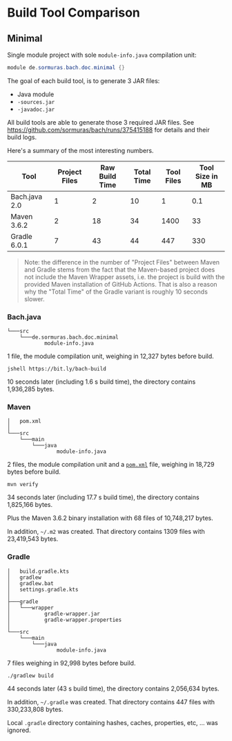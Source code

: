 # Build Tool Comparison

## Minimal

Single module project with sole `module-info.java` compilation unit:

```java
module de.sormuras.bach.doc.minimal {}
```

The goal of each build tool, is to generate 3 JAR files:

- Java module
- `-sources.jar`
- `-javadoc.jar`

All build tools are able to generate those 3 required JAR files.
See https://github.com/sormuras/bach/runs/375415188 for details and their build logs.

Here's a summary of the most interesting numbers.

| Tool           | Project Files | Raw Build Time | Total Time | Tool Files | Tool Size in MB |
|----------------| ------------- | -------------- | ---------- | ---------- | --------------- |
| Bach.java 2.0  |             1 |             2  |         10 |          1 |             0.1 |
| Maven 3.6.2    |             2 |            18  |         34 |       1400 |            33   |
| Gradle 6.0.1   |             7 |            43  |         44 |        447 |           330   |

> Note: the difference in the number of "Project Files" between Maven and Gradle stems from the
> fact that the Maven-based project does not include the Maven Wrapper assets, i.e. the project
> is build with the provided Maven installation of GitHub Actions. That is also a reason why the
> "Total Time" of the Gradle variant is roughly 10 seconds slower.

### Bach.java

```text
└───src
    └───de.sormuras.bach.doc.minimal
            module-info.java
```

1 file, the module compilation unit, weighing in 12,327 bytes before build.

`jshell https://bit.ly/bach-build`

10 seconds later (including 1.6 s build time), the directory contains 1,936,285 bytes.

### Maven

```text
│   pom.xml
│
└───src
    └───main
        └───java
                module-info.java
```

2 files, the module compilation unit and a [`pom.xml`](minimal/maven/pom.xml) file, weighing in 18,729 bytes before build.

`mvn verify`

34 seconds later (including 17.7 s build time), the directory contains 1,825,166 bytes.

Plus the Maven 3.6.2 binary installation with 68 files of 10,748,217 bytes. 

In addition, `~/.m2` was created. That directory contains 1309 files with 23,419,543 bytes.

### Gradle

```text
│   build.gradle.kts
│   gradlew
│   gradlew.bat
│   settings.gradle.kts
│
├───gradle
│   └───wrapper
│           gradle-wrapper.jar
│           gradle-wrapper.properties
│
└───src
    └───main
        └───java
                module-info.java
```

7 files weighing in 92,998 bytes before build.

`./gradlew build`

44 seconds later (43 s build time), the directory contains 2,056,634 bytes.

In addition, `~/.gradle` was created. That directory contains 447 files with 330,233,808 bytes.

Local `.gradle` directory containing hashes, caches, properties, etc, ...  was ignored.

